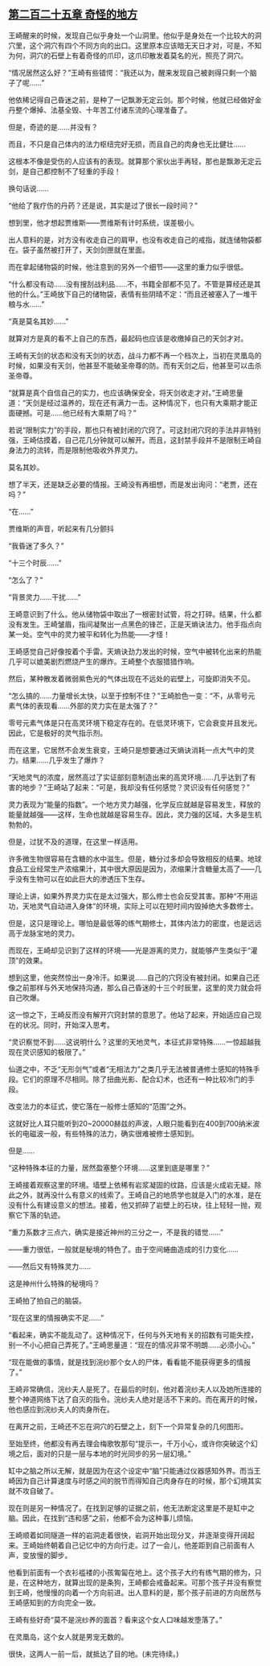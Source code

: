 ## [第二百二十五章 奇怪的地方](https://www.xxbiquge.com/11_11207/9171882.html)


  王崎醒来的时候，发现自己似乎身处一个山洞里。他似乎是身处在一个比较大的洞穴里，这个洞穴有四个不同方向的出口。这里原本应该暗无天日才对，可是，不知为何，洞穴的石壁上有着奇怪的爪印，这爪印散发着莫名的光，照亮了洞穴。

  “情况居然这么好？”王崎有些错愕：“我还以为，醒来发现自己被剥得只剩一个脑子了呢……”

  他依稀记得自己昏迷之前，是种了一记飘渺无定云剑。那个时候，他就已经做好金丹整个爆掉、法基全毁、十年苦工付诸东流的心理准备了。

  但是，奇迹的是……并没有？

  而且，不只是自己体内的法力枢纽完好无损，而且自己的肉身也无比健壮……

  这根本不像是受伤的人应该有的表现。就算那个家伙出手再轻，那也是飘渺无定云剑，是自己都控制不了轻重的手段！

  换句话说……

  “他给了我疗伤的丹药？还是说，其实是过了很长一段时间？”

  想到里，他才想起贾维斯——贾维斯有计时系统，误差极小。

  出人意料的是，对方没有收走自己的肩甲，也没有收走自己的戒指，就连储物袋都在。袋子虽然被打开了，天剑剑匣就在里面。

  而在拿起储物袋的时候，他注意到的另外一个细节——这里的重力似乎很低。

  “什么都没有动……没有搜刮战利品……不，书籍全部都不见了。不管是算经还是其他的什么。”王崎放下自己的储物袋，表情有些阴晴不定：“而且还被塞入了一堆干粮与水……”

  “真是莫名其妙……”

  就算对方是真的看不上自己的东西，最起码也应该是收缴掉自己的天剑才对。

  王崎有天剑的状态和没有天剑的状态，战斗力都不再一个档次上，当初在灵凰岛的时候，如果没有天剑，他甚至不能破圣帝尊的防。而有天剑之后，他甚至可以击杀圣帝尊。

  “就算是真个自信自己的实力，也应该确保安全，将天剑收走才对。”王崎思量道：“天剑是经过温养的，现在还有满力一击。这种情况下，也只有大乘期才能正面硬撼。可是……他已经有大乘期了吗？”

  若说“限制实力”的手段，那也只有被封闭的穴窍了。可这封闭穴窍的手法并非特别强，王崎估摸着，自己花几分钟就可以解开。而且，这封禁手段并不是限制王崎自身法力的流转，而是限制他吸收外界灵力。

  莫名其妙。

  想了半天，还是缺乏必要的情报。王崎没有再细想，而是发出询问：“老贾，还在吗？”

  “在……”

  贾维斯的声音，听起来有几分颤抖

  “我昏迷了多久？”

  “十三个时辰……”

  “怎么了？”

  “背景灵力……干扰……”

  王崎意识到了什么。他从储物袋中取出了一根密封试管，将之打碎。结果，什么都没有发生。王崎皱眉，指间凝聚出一点黑色的锋芒，正是天熵诀法力。他手指点向某一处。空气中的灵力被平和转化为热能——才怪！

  王崎感觉自己好像按着个手雷。天熵诀劲力发出的时候，空气中被转化出来的热能几乎可以媲美剧烈燃烧产生的爆炸。王崎整个衣服猎猎作响。

  然后，某种散发着微弱紫色光的气体出现在不远处的岩壁上，可旋即消失不见。

  “怎么搞的……力量增长太快，以至于控制不住？”王崎脸色一变：“不，从零号元素气体的表现看……外部的灵力实在是太强了？”

  零号元素气体是只在高灵环境下稳定存在的。在低灵环境下，它会衰变并且发光。因此，它是极好的灵气指示剂。

  而在这里，它居然不会发生衰变，王崎只是想要通过天熵诀消耗一点大气中的灵力。结果……几乎发生了爆炸？

  “天地灵气的浓度，居然高过了实证部刻意制造出来的高灵环境……几乎达到了有害的地步？”王崎站了起来：“可是，我却没有任何感觉？灵识没有任何感觉？”

  灵力表现为“能量的指数”。一个地方灵力越强，化学反应就越是容易发生，释放的能量就越强——这样，生命也就越是容易生存。因此，灵力强的区域，大多是生机勃勃的。

  但是，过犹不及的道理，在这里一样适用。

  许多微生物很容易在含糖的水中滋生。但是，糖分过多却会导致相反的结果。地球食品工业经常生产浓缩果汁，其中很大原因是因为，浓缩果汁含糖量太高了——几乎没有生物可以在如此巨大的渗透压下生存。

  理论上讲，如果外界灵力实在是太过强大，那么修士也会反受其害。那种“不用运功，天地灵气自动进入身体”的环境，实际上可以在短时间内毁掉绝大多数修士。

  但是，这只是理论上。哪怕是最低等的练气期修士，其体内法力的密度，也是远远高于龙脉宝地的灵力。

  而现在，王崎却见识到了这样的环境——光是游离的灵力，就能够产生类似于“灌顶”的效果。

  想到这里，他突然惊出一身冷汗。如果说……自己的穴窍没有被封闭。如果自己还像之前那样与外天地保持沟通，那么自己昏迷的十三个时辰里，这里的灵力就会将自己吹爆。

  这一惊之下，王崎反而没有解开穴窍封禁的意思了。他站了起来，开始适应自己现在的状况。同时，开始深入思考。

  “灵识察觉不到……这说明什么？这里的天地灵气，本征式非常特殊……一惊超越我现在灵识感知的极限了。”

  仙道之中，不乏“无形剑气”或者“无相法力”之类几乎无法被普通修士感知的特殊手段。它们的原理不尽相同。除了扭曲光影、配合幻术，也还有一种比较冷门的手段。

  改变法力的本征式，使它落在一般修士感知的“范围”之外。

  这就好比人耳只能听到20~20000赫兹的声波，人眼只能看到在400到700纳米波长的电磁波一般，有些特殊的法力，确实很难被修士感知到。

  但是……

  “这种特殊本征的力量，居然盈塞整个环境……这里到底是哪里？”

  王崎接着观察这里的环境。墙壁上依稀有岩浆凝固的纹路，应该是火成岩无疑。除此之外，就再没什么有意义的线索了。王崎自己的地质学也就是入门的水准，是在没有什么有建设意义的想法。接着，他又抓碎了岩壁上的石块，往上轻轻一抛，观察它下落的轨迹。

  “重力系数才三点六，确实是接近神州的三分之一，不是我的错觉……”

  ——重力很低，一般就是秘境的特色了。由于空间蜷曲造成的引力变化……

  ——然后又有特殊灵力……

  这是神州什么特殊的秘境吗？

  王崎拍了拍自己的脑袋。

  “现在这里的情报确实不足……”

  “看起来，确实不能乱动了。这种情况下，任何与外天地有关的招数有可能失控，别一不小心把自己弄死了。”王崎思量道：“现在的情况非常不明朗……必须小心。”

  “现在能做的事情，就是找到浣纱那个女人的尸体，看看能不能获得更多的情报了。”

  王崎非常确信，浣纱夫人是死了。在最后的时刻，他对着浣纱夫人以及她所连接的整个神道网络下达了自灭的指令。浣纱夫人绝对是活不下来的。而在离开的时候，他也感应到浣纱夫人的肉身所在。

  在离开之前，王崎还不忘在洞穴的石壁之上，刻下一个异常复杂的几何图形。

  至始至终，他都没有再去理会梅歌牧那句“提示一，千万小心，或许你突破这个幻境之后，面对的只是一层与本地的时光同步的另一层幻境。”

  缸中之脑之所以无解，就是因为在这个设定中“脑”只能通过仪器感知外界。而当王崎因为自己计算速度与时感之间的脱节而得知自己肉身存在的时候，那个幻境其实就不攻自破了。

  现在则是另一种情况了。在找到足够的证据之前，他无法断定这里是不是缸中之脑。因此，在找到“违和感”之前，他都不会为这种事儿烦恼。

  王崎顺着如同隧道一样的岩洞走着很快，岩洞开始出现分叉，并逐渐变得开阔起来。王崎始终朝着自己记忆中的方向行走。过了一会儿，他差距到自己前面有人声，变放慢的脚步。

  他看到前面有一个衣衫褴褛的小孩匍匐在地上。这个孩子大约有练气期的修为，只是，在这种地方，就算出现的是条狗，王崎都会戒备起来。可那个孩子并没有察觉到王崎，他慢慢的向着一个方向前进。出人意料的是，那个孩子前进的方向居然与王崎感知到的方向完全一致。

  王崎有些好奇“莫不是浣纱养的面首？看来这个女人口味越发堕落了。”

  在灵凰岛，这个女人就是男宠无数的。

  很快，这两人一前一后，就抵达了目的地。(未完待续。)
